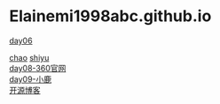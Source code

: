 # Elainemi1998abc.github.io
<a href="https://elainemi1998abc.github.io/%E5%A7%9A%E6%98%A5%E5%B9%B3/html/client.html">day06</a>


<a href="https://Elainemi1998abc.github.io/姚春平/html/超凡科技.html">chao</a>
<a href="https://Elainemi1998abc.github.io/周末练习-石宇网络/code/html/石宇网络.html">shiyu</a><br>
<a href="https://Elainemi1998abc.github.io/姚春平-360官网/html/360官网.html">day08-360官网</a><br>
<a href="https://Elainemi1998abc.github.io/姚春平-小鹿/html/小鹿.html">day09-小鹿</a><br>
<a href="https://Elainemi1998abc.github.io/姚春平-开源移动端/html/开源博客.html">开源博客</a><br>
